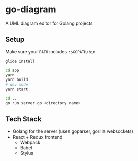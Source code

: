 # go-diagram

A UML diagram editor for Golang projects

## Setup

Make sure your `PATH` includes `:$GOPATH/bin`

```sh
glide install

cd app
yarn
yarn build
# dev mode
yarn start

cd ..
go run server.go <directory name>
```

## Tech Stack

*   Golang for the server (uses goparser, gorilla websockets)
*   React + Redux frontend
    *   Webpack
    *   Babel
    *   Stylus
